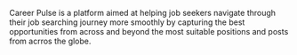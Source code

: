 Career Pulse is a platform aimed at helping job seekers navigate through their job searching journey more smoothly by capturing the best opportunities from across and beyond the most suitable positions and posts from acrros the globe.